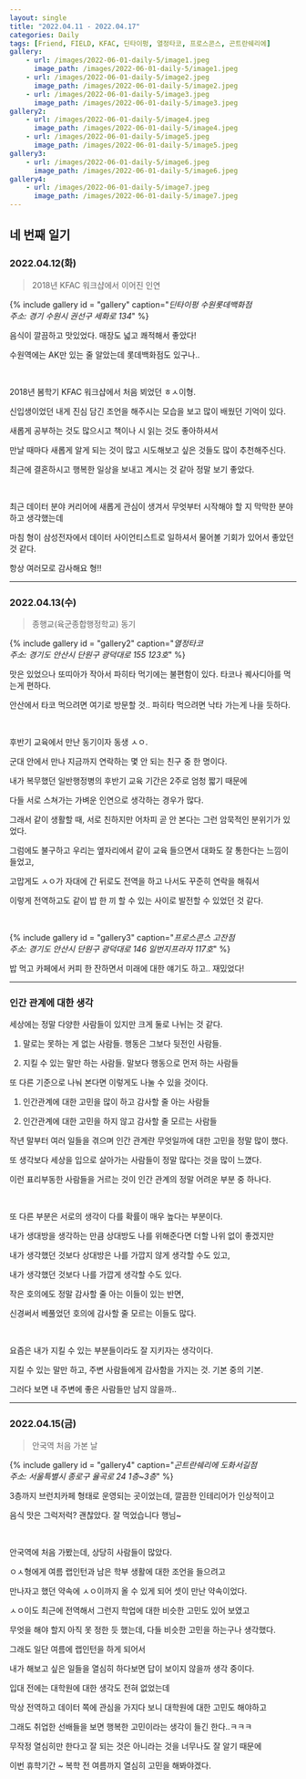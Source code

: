 ```yaml
---
layout: single
title: "2022.04.11 - 2022.04.17"
categories: Daily
tags: [Friend, FIELD, KFAC, 딘타이펑, 열정타코, 프로스콘스, 곤트란쉐리에]
gallery:
    - url: /images/2022-06-01-daily-5/image1.jpeg
      image_path: /images/2022-06-01-daily-5/image1.jpeg
    - url: /images/2022-06-01-daily-5/image2.jpeg
      image_path: /images/2022-06-01-daily-5/image2.jpeg
    - url: /images/2022-06-01-daily-5/image3.jpeg
      image_path: /images/2022-06-01-daily-5/image3.jpeg
gallery2:
    - url: /images/2022-06-01-daily-5/image4.jpeg
      image_path: /images/2022-06-01-daily-5/image4.jpeg
    - url: /images/2022-06-01-daily-5/image5.jpeg 
      image_path: /images/2022-06-01-daily-5/image5.jpeg
gallery3:
    - url: /images/2022-06-01-daily-5/image6.jpeg
      image_path: /images/2022-06-01-daily-5/image6.jpeg
gallery4:
    - url: /images/2022-06-01-daily-5/image7.jpeg
      image_path: /images/2022-06-01-daily-5/image7.jpeg
---
```


## 네 번째 일기

### 2022.04.12(화)

> 2018년 KFAC 워크샵에서 이어진 인연

{% include gallery id = "gallery" caption="*딘타이펑 수원롯데백화점 <br/> 주소: 경기 수원시 권선구 세화로 134*" %}

음식이 깔끔하고 맛있었다. 매장도 넓고 쾌적해서 좋았다!

수원역에는 AK만 있는 줄 알았는데 롯데백화점도 있구나..

<br/>

2018년 봄학기 KFAC 워크샵에서 처음 뵈었던 ㅎㅅ이형.

신입생이었던 내게 진심 담긴 조언을 해주시는 모습을 보고 많이 배웠던 기억이 있다.

새롭게 공부하는 것도 많으시고 책이나 시 읽는 것도 좋아하셔서

만날 때마다 새롭게 알게 되는 것이 많고 시도해보고 싶은 것들도 많이 추천해주신다.

최근에 결혼하시고 행복한 일상을 보내고 계시는 것 같아 정말 보기 좋았다.

<br/>

최근 데이터 분야 커리어에 새롭게 관심이 생겨서 무엇부터 시작해야 할 지 막막한 분야하고 생각했는데

마침 형이 삼성전자에서 데이터 사이언티스트로 일하셔서 물어볼 기회가 있어서 좋았던 것 같다.

항상 여러모로 감사해요 형!!

***

### 2022.04.13(수)

> 종행교(육군종합행정학교) 동기

{% include gallery id = "gallery2" caption="*열정타코 <br/> 주소: 경기도 안산시 단원구 광덕대로 155 123호*" %}

맛은 있었으나 또띠아가 작아서 파히타 먹기에는 불편함이 있다. 타코나 퀘사디아를 먹는게 편하다.

안산에서 타코 먹으려면 여기로 방문할 것.. 파히타 먹으려면 낙타 가는게 나을 듯하다.

<br/>

후반기 교육에서 만난 동기이자 동생 ㅅㅇ.

군대 안에서 만나 지금까지 연락하는 몇 안 되는 친구 중 한 명이다.

내가 복무했던 일반행정병의 후반기 교육 기간은 2주로 엄청 짧기 때문에

다들 서로 스쳐가는 가벼운 인연으로 생각하는 경우가 많다.

그래서 같이 생활할 때, 서로 친하지만 어차피 곧 안 본다는 그런 암묵적인 분위기가 있었다.

그럼에도 불구하고 우리는 옆자리에서 같이 교육 들으면서 대화도 잘 통한다는 느낌이 들었고,

고맙게도 ㅅㅇ가 자대에 간 뒤로도 전역을 하고 나서도 꾸준히 연락을 해줘서

이렇게 전역하고도 같이 밥 한 끼 할 수 있는 사이로 발전할 수 있었던 것 같다.

<br/>

{% include gallery id = "gallery3" caption="*프로스콘스 고잔점 <br/> 주소: 경기도 안산시 단원구 광덕대로 146 일번지프라자 117호*" %}

밥 먹고 카페에서 커피 한 잔하면서 미래에 대한 얘기도 하고.. 재밌었다!

***

### 인간 관계에 대한 생각

세상에는 정말 다양한 사람들이 있지만 크게 둘로 나뉘는 것 같다.

1. 말로는 못하는 게 없는 사람들. 행동은 그보다 뒷전인 사람들.

2. 지킬 수 있는 말만 하는 사람들. 말보다 행동으로 먼저 하는 사람들

또 다른 기준으로 나눠 본다면 이렇게도 나눌 수 있을 것이다.

1. 인간관계에 대한 고민을 많이 하고 감사할 줄 아는 사람들

2. 인간관계에 대한 고민을 하지 않고 감사할 줄 모르는 사람들

작년 말부터 여러 일들을 겪으며 인간 관계란 무엇일까에 대한 고민을 정말 많이 했다.

또 생각보다 세상을 입으로 살아가는 사람들이 정말 많다는 것을 많이 느꼈다.

이런 표리부동한 사람들을 거르는 것이 인간 관계의 정말 어려운 부분 중 하나다.

<br/>

또 다른 부분은 서로의 생각이 다를 확률이 매우 높다는 부분이다.

내가 생대방을 생각하는 만큼 상대방도 나를 위해준다면 더할 나위 없이 좋겠지만

내가 생각했던 것보다 상대방은 나를 가깝지 않게 생각할 수도 있고,

내가 생각했던 것보다 나를 가깝게 생각할 수도 있다.

작은 호의에도 정말 감사할 줄 아는 이들이 있는 반면,

신경써서 베풀었던 호의에 감사할 줄 모르는 이들도 많다.

<br/>

요즘은 내가 지킬 수 있는 부분들이라도 잘 지키자는 생각이다.

지킬 수 있는 말만 하고, 주변 사람들에게 감사함을 가지는 것. 기본 중의 기본.

그러다 보면 내 주변에 좋은 사람들만 남지 않을까..

***

### 2022.04.15(금)

> 안국역 처음 가본 날

{% include gallery id = "gallery4" caption="*곤트란쉐리에 도화서길점 <br/> 주소: 서울특별시 종로구 율곡로 24 1층~3층*" %}

3층까지 브런치카페 형태로 운영되는 곳이었는데, 깔끔한 인테리어가 인상적이고

음식 맛은 그럭저럭? 괜찮았다. 잘 먹었습니다 행님~

<br/>

안국역에 처음 가봤는데, 상당히 사람들이 많았다.

ㅇㅅ형에게 여름 랩인턴과 남은 학부 생활에 대한 조언을 들으려고

만나자고 했던 약속에 ㅅㅇ이까지 올 수 있게 되어 셋이 만난 약속이었다.

ㅅㅇ이도 최근에 전역해서 그런지 학업에 대한 비슷한 고민도 있어 보였고

무엇을 해야 할지 아직 못 정한 듯 했는데, 다들 비슷한 고민을 하는구나 생각했다.

그래도 일단 여름에 랩인턴을 하게 되어서

내가 해보고 싶은 일들을 열심히 하다보면 답이 보이지 않을까 생각 중이다.

입대 전에는 대학원에 대한 생각도 전혀 없었는데

막상 전역하고 데이터 쪽에 관심을 가지다 보니 대학원에 대한 고민도 해야하고

그래도 취업한 선배들을 보면 행복한 고민이라는 생각이 들긴 한다..ㅋㅋㅋ

무작정 열심히만 한다고 잘 되는 것은 아니라는 것을 너무나도 잘 알기 때문에

이번 휴학기간 ~ 복학 전 여름까지 열심히 고민을 해봐야겠다.